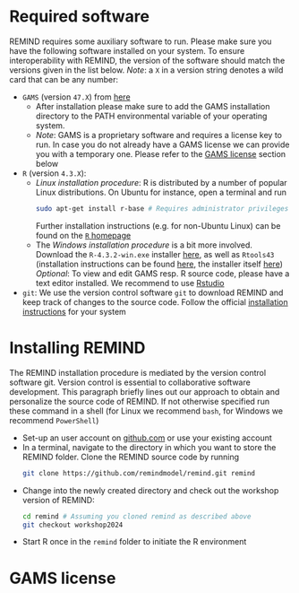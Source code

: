 # Required software

REMIND requires some auxiliary software to run. Please make sure you have the following software installed on your system. To ensure interoperability with REMIND, the version of the software should match the versions given in the list below. *Note*: a `X` in a version string denotes a wild card that can be any number:

- `GAMS` (version `47.X`) from [here](https://www.gams.com/47/)
    - After installation please make sure to add the GAMS installation directory to the PATH environmental variable of your operating system. 
    - *Note*: GAMS is a proprietary software and requires a license key to run. In case you do not already have a GAMS license we can provide you with a temporary one. Please refer to the [GAMS license](#gams-license) section below
- `R` (version `4.3.X`): 
    - *Linux installation procedure*: R is distributed by a number of popular Linux distributions. On Ubuntu for instance, open a terminal and run
        ```bash
        sudo apt-get install r-base # Requires administrator privileges
        ```
        Further installation instructions (e.g. for non-Ubuntu Linux) can be found on the [`R` homepage](https://cran.r-project.org/bin/linux/ubuntu/fullREADME.html)
    - The *Windows installation procedure* is a bit more involved. Download the `R-4.3.2-win.exe` installer [here](https://cran.r-project.org/bin/windows/base/old/4.3.2/), as well as `Rtools43` (installation instructions can be found [here](https://cran.r-project.org/bin/windows/Rtools/), the installer itself [here](https://cran.r-project.org/bin/windows/Rtools/rtools43/files/rtools43-5958-5975.exe))
        *Optional*: To view and edit GAMS resp. R source code, please have a text editor installed. We recommend to use [Rstudio](https://posit.co/download/rstudio-desktop/)
- `git`: We use the version control software `git` to download REMIND and keep track of changes to the source code. Follow the official [installation instructions](https://git-scm.com/book/en/v2/Getting-Started-Installing-Git) for your system

# Installing REMIND

The REMIND installation procedure is mediated by the version control software git. Version control is essential to collaborative software development. This paragraph briefly lines out our approach to obtain and personalize the source code of REMIND. If not otherwise specified run these command in a shell (for Linux we recommend `bash`, for Windows we recommend `PowerShell`)

- Set-up an user account on [github.com](https://github.com/) or use your existing account
- In a terminal, navigate to the directory in which you want to store the REMIND folder. Clone the REMIND source code by running 
    ```bash
    git clone https://github.com/remindmodel/remind.git remind
    ```
- Change into the newly created directory and check out the workshop version of REMIND:
    ```bash
    cd remind # Assuming you cloned remind as described above
    git checkout workshop2024
    ``` 
- Start R once in the `remind` folder to initiate the R environment 

# GAMS license

